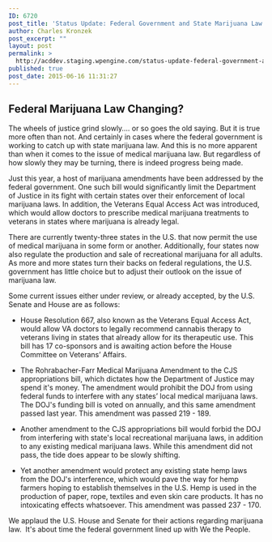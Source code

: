 ```yaml
---
ID: 6720
post_title: 'Status Update: Federal Government and State Marijuana Law'
author: Charles Kronzek
post_excerpt: ""
layout: post
permalink: >
  http://acddev.staging.wpengine.com/status-update-federal-government-and-state-marijuana-law.html
published: true
post_date: 2015-06-16 11:31:27
---
```

<h2>Federal Marijuana Law Changing?</h2>
The wheels of justice grind slowly…. or so goes the old saying. But it is true more often than not. And certainly in cases where the federal government is working to catch up with state marijuana law. And this is no more apparent than when it comes to the issue of medical marijuana law. But regardless of how slowly they may be turning, there is indeed progress being made.

<!--more-->

Just this year, a host of marijuana amendments have been addressed by the federal government. One such bill would significantly limit the Department of Justice in its fight with certain states over their enforcement of local marijuana laws. In addition, the Veterans Equal Access Act was introduced, which would allow doctors to prescribe medical marijuana treatments to veterans in states where marijuana is already legal.

There are currently twenty-three states in the U.S. that now permit the use of medical marijuana in some form or another. Additionally, four states now also regulate the production and sale of recreational marijuana for all adults. As more and more states turn their backs on federal regulations, the U.S. government has little choice but to adjust their outlook on the issue of marijuana law.

Some current issues either under review, or already accepted, by the U.S. Senate and House are as follows:
<ul>
	<li>House Resolution 667, also known as the Veterans Equal Access Act, would allow VA doctors to legally recommend cannabis therapy to veterans living in states that already allow for its therapeutic use. This bill has 17 co-sponsors and is awaiting action before the House Committee on Veterans’ Affairs.</li>
</ul>
<ul>
	<li>The Rohrabacher-Farr Medical Marijuana Amendment to the CJS appropriations bill, which dictates how the Department of Justice may spend it's money. The amendment would prohibit the DOJ from using federal funds to interfere with any states’ local medical marijuana laws. The DOJ's funding bill is voted on annually, and this same amendment passed last year. This amendment was passed 219 - 189.</li>
</ul>
<ul>
	<li>Another amendment to the CJS appropriations bill would forbid the DOJ from interfering with state's local recreational marijuana laws, in addition to any existing medical marijuana laws. While this amendment did not pass, the tide does appear to be slowly shifting.</li>
</ul>
<ul>
	<li>Yet another amendment would protect any existing state hemp laws from the DOJ's interference, which would pave the way for hemp farmers hoping to establish themselves in the U.S. Hemp is used in the production of paper, rope, textiles and even skin care products. It has no intoxicating effects whatsoever. This amendment was passed 237 - 170.</li>
</ul>
We applaud the U.S. House and Senate for their actions regarding marijuana law.  It's about time the federal government lined up with We the People.
